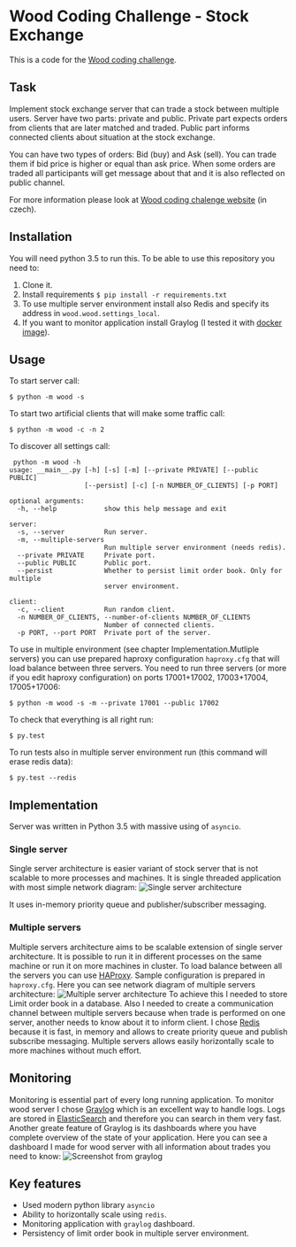 # Wood Coding Challenge - Stock Exchange

This is a code for the [Wood coding challenge](http://codingchallenge.wood.cz/).

## Task
Implement stock exchange server that can trade a stock between multiple users. Server have two parts: private and public. Private part expects orders from clients that are later matched and traded. Public part informs connected clients about situation at the stock exchange.

You can have two types of orders: Bid (buy) and Ask (sell). You can trade them if bid price is higher or equal than ask price. When some orders are traded all participants will get message about that and it is also reflected on public channel.

For more information please look at [Wood coding chalenge website](http://codingchallenge.wood.cz/) (in czech).

## Installation
You will need python 3.5 to run this. To be able to use this repository you need to:
1. Clone it.
2. Install requirements `$ pip install -r requirements.txt`
3. To use multiple server environment install also Redis and specify its address in `wood.wood.settings_local`.
4. If you want to monitor application install Graylog (I tested it with [docker image](https://hub.docker.com/r/graylog2/allinone/)).

## Usage
To start server call:
```
$ python -m wood -s
```

To start two artificial clients that will make some traffic call:
```
$ python -m wood -c -n 2
```

To discover all settings call:
```
 python -m wood -h
usage: __main__.py [-h] [-s] [-m] [--private PRIVATE] [--public PUBLIC]
                   [--persist] [-c] [-n NUMBER_OF_CLIENTS] [-p PORT]

optional arguments:
  -h, --help            show this help message and exit

server:
  -s, --server          Run server.
  -m, --multiple-servers
                        Run multiple server environment (needs redis).
  --private PRIVATE     Private port.
  --public PUBLIC       Public port.
  --persist             Whether to persist limit order book. Only for multiple
                        server environment.

client:
  -c, --client          Run random client.
  -n NUMBER_OF_CLIENTS, --number-of-clients NUMBER_OF_CLIENTS
                        Number of connected clients.
  -p PORT, --port PORT  Private port of the server.
```

To use in multiple environment (see chapter Implementation.Mutliple servers) you can use prepared haproxy configuration `haproxy.cfg` that will load balance between three servers. You need to run three servers (or more if you edit haproxy configuration) on ports 17001+17002, 17003+17004, 17005+17006:
```
$ python -m wood -s -m --private 17001 --public 17002
```

To check that everything is all right run:
```
$ py.test
```
To run tests also in multiple server environment run (this command will erase redis data):
```
$ py.test --redis
```

## Implementation
Server was written in Python 3.5 with massive using of `asyncio`.

### Single server
Single server architecture is easier variant of stock server that is not scalable to more processes and machines. It is single threaded application with most simple network diagram:
![Single server architecture](https://www.dropbox.com/s/fe7mkahq3hwp3ev/single_server_architecture.png?dl=1)

It uses in-memory priority queue and publisher/subscriber messaging.

### Multiple servers
Multiple servers architecture aims to be scalable extension of single server architecture. It is possible to run it in different processes on the same machine or run it on more machines in cluster. To load balance between all the servers you can use [HAProxy](http://www.haproxy.org/). Sample configuration is prepared in `haproxy.cfg`. Here you can see network diagram of multiple servers architecture:
![Multiple server architecture](https://www.dropbox.com/s/5l2kr52gwjtknjw/multiple_server_architecture.png?dl=1)
To achieve this I needed to store Limit order book in a database. Also I needed to create a communication channel between multiple servers because when trade is performed on one server, another needs to know about it to inform client. I chose [Redis](http://redis.io/) because it is fast, in memory and allows to create priority queue and publish subscribe messaging. Multiple servers allows easily horizontally scale to more machines without much effort.

## Monitoring
Monitoring is essential part of every long running application. To monitor wood server I chose [Graylog](https://www.graylog.org/) which is an excellent way to handle logs. Logs are stored in [ElasticSearch](http://elastic.co) and therefore you can search in them very fast. Another greate feature of Graylog is its dashboards where you have complete overview of the state of your application. Here you can see a dashboard I made for wood server with all information about trades you need to know:
![Screenshot from graylog](https://www.dropbox.com/s/c73j4qgdz65ukt0/monitoring.png?dl=1)

## Key features
* Used modern python library `asyncio`
* Ability to horizontally scale using `redis`.
* Monitoring application with `graylog` dashboard.
* Persistency of limit order book in multiple server environment.